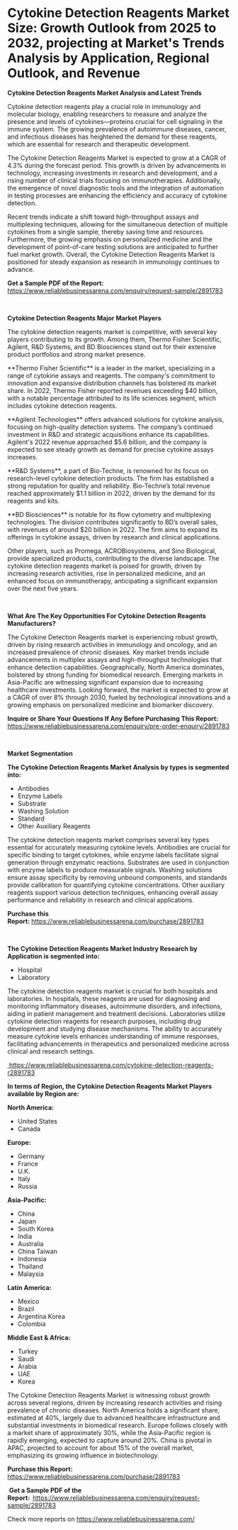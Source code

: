 <p><h1>Cytokine Detection Reagents Market Size: Growth Outlook from 2025 to 2032, projecting at Market's Trends Analysis by Application, Regional Outlook, and Revenue</h1></p><p><strong>Cytokine Detection Reagents Market Analysis and Latest Trends</strong></p>
<p><p>Cytokine detection reagents play a crucial role in immunology and molecular biology, enabling researchers to measure and analyze the presence and levels of cytokines—proteins crucial for cell signaling in the immune system. The growing prevalence of autoimmune diseases, cancer, and infectious diseases has heightened the demand for these reagents, which are essential for research and therapeutic development.</p><p>The Cytokine Detection Reagents Market is expected to grow at a CAGR of 4.3% during the forecast period. This growth is driven by advancements in technology, increasing investments in research and development, and a rising number of clinical trials focusing on immunotherapies. Additionally, the emergence of novel diagnostic tools and the integration of automation in testing processes are enhancing the efficiency and accuracy of cytokine detection.</p><p>Recent trends indicate a shift toward high-throughput assays and multiplexing techniques, allowing for the simultaneous detection of multiple cytokines from a single sample, thereby saving time and resources. Furthermore, the growing emphasis on personalized medicine and the development of point-of-care testing solutions are anticipated to further fuel market growth. Overall, the Cytokine Detection Reagents Market is positioned for steady expansion as research in immunology continues to advance.</p></p>
<p><strong>Get a Sample PDF of the Report:&nbsp;</strong> <a href="https://www.reliablebusinessarena.com/enquiry/request-sample/2891783?utm_campaign=2138&utm_medium=2&utm_source=Github&utm_content=ia&utm_term=14032025&utm_id=cytokine-detection-reagents">https://www.reliablebusinessarena.com/enquiry/request-sample/2891783</a></p>
<p>&nbsp;</p>
<p><strong>Cytokine Detection Reagents Major Market Players</strong></p>
<p><p>The cytokine detection reagents market is competitive, with several key players contributing to its growth. Among them, Thermo Fisher Scientific, Agilent, R&D Systems, and BD Biosciences stand out for their extensive product portfolios and strong market presence.</p><p>**Thermo Fisher Scientific** is a leader in the market, specializing in a range of cytokine assays and reagents. The company's commitment to innovation and expansive distribution channels has bolstered its market share. In 2022, Thermo Fisher reported revenues exceeding $40 billion, with a notable percentage attributed to its life sciences segment, which includes cytokine detection reagents.</p><p>**Agilent Technologies** offers advanced solutions for cytokine analysis, focusing on high-quality detection systems. The company’s continued investment in R&D and strategic acquisitions enhance its capabilities. Agilent's 2022 revenue approached $5.6 billion, and the company is expected to see steady growth as demand for precise cytokine assays increases.</p><p>**R&D Systems**, a part of Bio-Techne, is renowned for its focus on research-level cytokine detection products. The firm has established a strong reputation for quality and reliability. Bio-Techne’s total revenue reached approximately $1.1 billion in 2022, driven by the demand for its reagents and kits.</p><p>**BD Biosciences** is notable for its flow cytometry and multiplexing technologies. The division contributes significantly to BD’s overall sales, with revenues of around $20 billion in 2022. The firm aims to expand its offerings in cytokine assays, driven by research and clinical applications.</p><p>Other players, such as Promega, ACROBiosystems, and Sino Biological, provide specialized products, contributing to the diverse landscape. The cytokine detection reagents market is poised for growth, driven by increasing research activities, rise in personalized medicine, and an enhanced focus on immunotherapy, anticipating a significant expansion over the next five years.</p></p>
<p>&nbsp;</p>
<p><strong>What Are The Key Opportunities For Cytokine Detection Reagents Manufacturers?</strong></p>
<p><p>The Cytokine Detection Reagents market is experiencing robust growth, driven by rising research activities in immunology and oncology, and an increased prevalence of chronic diseases. Key market trends include advancements in multiplex assays and high-throughput technologies that enhance detection capabilities. Geographically, North America dominates, bolstered by strong funding for biomedical research. Emerging markets in Asia-Pacific are witnessing significant expansion due to increasing healthcare investments. Looking forward, the market is expected to grow at a CAGR of over 8% through 2030, fueled by technological innovations and a growing emphasis on personalized medicine and biomarker discovery.</p></p>
<p><strong>Inquire or Share Your Questions If Any Before Purchasing This Report:</strong> <a href="https://www.reliablebusinessarena.com/enquiry/pre-order-enquiry/2891783?utm_campaign=2138&utm_medium=2&utm_source=Github&utm_content=ia&utm_term=14032025&utm_id=cytokine-detection-reagents">https://www.reliablebusinessarena.com/enquiry/pre-order-enquiry/2891783</a></p>
<p>&nbsp;</p>
<p><strong>Market Segmentation</strong></p>
<p><strong>The Cytokine Detection Reagents Market Analysis by types is segmented into:</strong></p>
<p><ul><li> Antibodies</li><li>Enzyme Labels</li><li>Substrate</li><li>Washing Solution</li><li>Standard</li><li>Other Auxiliary Reagents </li></ul></p>
<p><p>The cytokine detection reagents market comprises several key types essential for accurately measuring cytokine levels. Antibodies are crucial for specific binding to target cytokines, while enzyme labels facilitate signal generation through enzymatic reactions. Substrates are used in conjunction with enzyme labels to produce measurable signals. Washing solutions ensure assay specificity by removing unbound components, and standards provide calibration for quantifying cytokine concentrations. Other auxiliary reagents support various detection techniques, enhancing overall assay performance and reliability in research and clinical applications.</p></p>
<p><strong>Purchase this Report:&nbsp;</strong><a href="https://www.reliablebusinessarena.com/purchase/2891783?utm_campaign=2138&utm_medium=2&utm_source=Github&utm_content=ia&utm_term=14032025&utm_id=cytokine-detection-reagents">https://www.reliablebusinessarena.com/purchase/2891783</a></p>
<p>&nbsp;</p>
<p><strong>The Cytokine Detection Reagents Market Industry Research by Application is segmented into:</strong></p>
<p><ul><li> Hospital</li><li>Laboratory </li></ul></p>
<p><p>The cytokine detection reagents market is crucial for both hospitals and laboratories. In hospitals, these reagents are used for diagnosing and monitoring inflammatory diseases, autoimmune disorders, and infections, aiding in patient management and treatment decisions. Laboratories utilize cytokine detection reagents for research purposes, including drug development and studying disease mechanisms. The ability to accurately measure cytokine levels enhances understanding of immune responses, facilitating advancements in therapeutics and personalized medicine across clinical and research settings.</p></p>
<p><a href="https://www.reliablebusinessarena.com/cytokine-detection-reagents-r2891783?utm_campaign=2138&utm_medium=2&utm_source=Github&utm_content=ia&utm_term=14032025&utm_id=cytokine-detection-reagents">&nbsp;https://www.reliablebusinessarena.com/cytokine-detection-reagents-r2891783</a></p>
<p><strong>In terms of Region, the Cytokine Detection Reagents Market Players available by Region are:</strong></p>
<p>
    <p> <strong> North America: </strong>
        <ul>
            <li>United States</li>
            <li>Canada</li>
        </ul>
        </p> 
    <p> <strong> Europe: </strong>
        <ul>
            <li>Germany</li>
            <li>France</li>
            <li>U.K.</li>
            <li>Italy</li>
            <li>Russia</li>
        </ul>
        </p> 
    <p> <strong> Asia-Pacific: </strong>
        <ul>
            <li>China</li>
            <li>Japan</li>
            <li>South Korea</li>
            <li>India</li>
            <li>Australia</li>
            <li>China Taiwan</li>
            <li>Indonesia</li>
            <li>Thailand</li>
            <li>Malaysia</li>
        </ul>
        </p> 
    <p> <strong> Latin America: </strong>
        <ul>
            <li>Mexico</li>
            <li>Brazil</li>
            <li>Argentina Korea</li>
            <li>Colombia</li>
        </ul>
        </p> 
    <p> <strong> Middle East & Africa: </strong>
        <ul>
            <li>Turkey</li>
            <li>Saudi</li>
            <li>Arabia</li>
            <li>UAE</li>
            <li>Korea</li>
        </ul>
    </p>
    </p>
<p><p>The Cytokine Detection Reagents Market is witnessing robust growth across several regions, driven by increasing research activities and rising prevalence of chronic diseases. North America holds a significant share, estimated at 40%, largely due to advanced healthcare infrastructure and substantial investments in biomedical research. Europe follows closely with a market share of approximately 30%, while the Asia-Pacific region is rapidly emerging, expected to capture around 20%. China is pivotal in APAC, projected to account for about 15% of the overall market, emphasizing its growing influence in biotechnology.</p></p>
<p><strong>Purchase this Report: </strong><a href="https://www.reliablebusinessarena.com/purchase/2891783?utm_campaign=2138&utm_medium=2&utm_source=Github&utm_content=ia&utm_term=14032025&utm_id=cytokine-detection-reagents">https://www.reliablebusinessarena.com/purchase/2891783</a></p>
<p>&nbsp;<strong>Get a Sample PDF of the Report:&nbsp;&nbsp;</strong><a href="https://www.reliablebusinessarena.com/enquiry/request-sample/2891783?utm_campaign=2138&utm_medium=2&utm_source=Github&utm_content=ia&utm_term=14032025&utm_id=cytokine-detection-reagents">https://www.reliablebusinessarena.com/enquiry/request-sample/2891783</a></p>
<p><strong></strong></p>
<p>Check more reports on <a href="https://www.reliablebusinessarena.com/?utm_campaign=2138&utm_medium=2&utm_source=Github&utm_content=ia&utm_term=14032025&utm_id=cytokine-detection-reagents">https://www.reliablebusinessarena.com/</a></p>